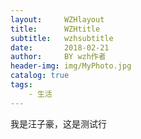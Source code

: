```yaml
---
layout:     WZHlayout
title:      WZHtitle
subtitle:   wzhsubtitle
date:       2018-02-21
author:     BY wzh作者
header-img: img/MyPhoto.jpg
catalog: true
tags:
    - 生活
---
```



我是汪子豪，这是测试行

